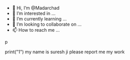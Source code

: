 - 👋 Hi, I’m @Madarchad
- 👀 I’m interested in ...
- 🌱 I’m currently learning ...
- 💞️ I’m looking to collaborate on ...
- 📫 How to reach me ...

<!---
Madarchad/Madarchad is a ✨ special ✨ repository because its `README.md` (this file) appears on your GitHub profile.
You can click the Preview link to take a look at your changes.
--->p
print("1") my name is suresh ji please report me my work

